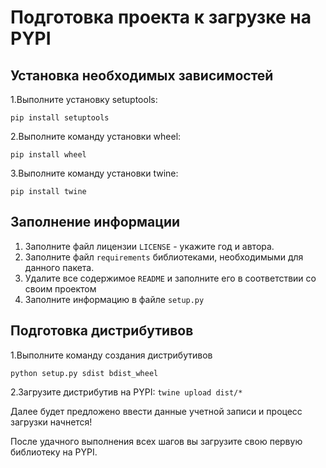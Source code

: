 # Подготовка проекта к загрузке на PYPI

## Установка необходимых зависимостей

1.Выполните установку setuptools:

``pip install setuptools``

2.Выполните команду установки wheel:

``pip install wheel``

3.Выполните команду установки twine:

``pip install twine``


## Заполнение информации
1. Заполните файл лицензии ``LICENSE`` - укажите год и автора. 
2. Заполните файл ``requirements`` библиотеками, необходимыми для данного пакета.
3. Удалите все содержимое ``README`` и заполните его в соответствии со своим проектом
4. Заполните информацию в файле ``setup.py``


## Подготовка дистрибутивов

1.Выполните команду создания дистрибутивов

``python setup.py sdist bdist_wheel``

2.Загрузите дистрибутив на PYPI:
``twine upload dist/*``

Далее будет предложено ввести данные учетной записи и процесс загрузки начнется!


После удачного выполнения всех шагов вы загрузите свою первую библиотеку на PYPI.

